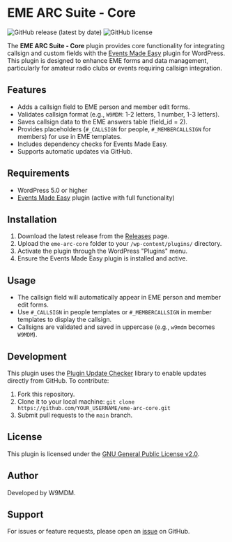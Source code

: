 # EME ARC Suite - Core
![GitHub release (latest by date)](https://img.shields.io/github/v/release/W9MDM/eme-arc-core)
![GitHub license](https://img.shields.io/github/license/W9MDM/eme-arc-core)

The **EME ARC Suite - Core** plugin provides core functionality for integrating callsign and custom fields with the [Events Made Easy](https://wordpress.org/plugins/events-made-easy/) plugin for WordPress. This plugin is designed to enhance EME forms and data management, particularly for amateur radio clubs or events requiring callsign integration.

## Features
- Adds a callsign field to EME person and member edit forms.
- Validates callsign format (e.g., `W9MDM`: 1-2 letters, 1 number, 1-3 letters).
- Saves callsign data to the EME answers table (field_id = 2).
- Provides placeholders (`#_CALLSIGN` for people, `#_MEMBERCALLSIGN` for members) for use in EME templates.
- Includes dependency checks for Events Made Easy.
- Supports automatic updates via GitHub.

## Requirements
- WordPress 5.0 or higher
- [Events Made Easy](https://wordpress.org/plugins/events-made-easy/) plugin (active with full functionality)

## Installation
1. Download the latest release from the [Releases](https://github.com/W9MDM/eme-arc-core/releases) page.
2. Upload the `eme-arc-core` folder to your `/wp-content/plugins/` directory.
3. Activate the plugin through the WordPress "Plugins" menu.
4. Ensure the Events Made Easy plugin is installed and active.

## Usage
- The callsign field will automatically appear in EME person and member edit forms.
- Use `#_CALLSIGN` in people templates or `#_MEMBERCALLSIGN` in member templates to display the callsign.
- Callsigns are validated and saved in uppercase (e.g., `w9mdm` becomes `W9MDM`).

## Development
This plugin uses the [Plugin Update Checker](https://github.com/YahnisElsts/plugin-update-checker) library to enable updates directly from GitHub. To contribute:
1. Fork this repository.
2. Clone it to your local machine: `git clone https://github.com/YOUR_USERNAME/eme-arc-core.git`
3. Submit pull requests to the `main` branch.

## License
This plugin is licensed under the [GNU General Public License v2.0](LICENSE).

## Author
Developed by W9MDM.

## Support
For issues or feature requests, please open an [issue](https://github.com/W9MDM/eme-arc-core/issues) on GitHub.